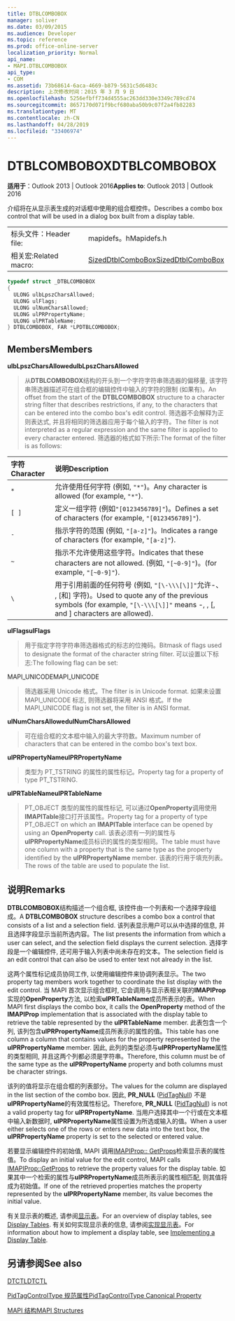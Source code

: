 ```yaml
---
title: DTBLCOMBOBOX
manager: soliver
ms.date: 03/09/2015
ms.audience: Developer
ms.topic: reference
ms.prod: office-online-server
localization_priority: Normal
api_name:
- MAPI.DTBLCOMBOBOX
api_type:
- COM
ms.assetid: 73b68614-6aca-4669-b879-5631c5d6483c
description: 上次修改时间：2015 年 3 月 9 日
ms.openlocfilehash: 5256efbff734d4555ac263dd330e3349c789cd74
ms.sourcegitcommit: 8657170d071f9bcf680aba50b9c07f2a4fb82283
ms.translationtype: MT
ms.contentlocale: zh-CN
ms.lasthandoff: 04/28/2019
ms.locfileid: "33406974"
---
```

# <a name="dtblcombobox"></a><span data-ttu-id="93e8b-103">DTBLCOMBOBOX</span><span class="sxs-lookup"><span data-stu-id="93e8b-103">DTBLCOMBOBOX</span></span>

  
  
<span data-ttu-id="93e8b-104">**适用于**：Outlook 2013 | Outlook 2016</span><span class="sxs-lookup"><span data-stu-id="93e8b-104">**Applies to**: Outlook 2013 | Outlook 2016</span></span> 
  
<span data-ttu-id="93e8b-105">介绍将在从显示表生成的对话框中使用的组合框控件。</span><span class="sxs-lookup"><span data-stu-id="93e8b-105">Describes a combo box control that will be used in a dialog box built from a display table.</span></span>
  
|||
|:-----|:-----|
|<span data-ttu-id="93e8b-106">标头文件：</span><span class="sxs-lookup"><span data-stu-id="93e8b-106">Header file:</span></span>  <br/> |<span data-ttu-id="93e8b-107">mapidefs。h</span><span class="sxs-lookup"><span data-stu-id="93e8b-107">Mapidefs.h</span></span>  <br/> |
|<span data-ttu-id="93e8b-108">相关宏:</span><span class="sxs-lookup"><span data-stu-id="93e8b-108">Related macro:</span></span>  <br/> |[<span data-ttu-id="93e8b-109">SizedDtblComboBox</span><span class="sxs-lookup"><span data-stu-id="93e8b-109">SizedDtblComboBox</span></span>](sizeddtblcombobox.md) <br/> |
   
```cpp
typedef struct _DTBLCOMBOBOX
{
  ULONG ulbLpszCharsAllowed;
  ULONG ulFlags;
  ULONG ulNumCharsAllowed;
  ULONG ulPRPropertyName;
  ULONG ulPRTableName;
} DTBLCOMBOBOX, FAR *LPDTBLCOMBOBOX;

```

## <a name="members"></a><span data-ttu-id="93e8b-110">Members</span><span class="sxs-lookup"><span data-stu-id="93e8b-110">Members</span></span>

 <span data-ttu-id="93e8b-111">**ulbLpszCharsAllowed**</span><span class="sxs-lookup"><span data-stu-id="93e8b-111">**ulbLpszCharsAllowed**</span></span>
  
> <span data-ttu-id="93e8b-112">从**DTBLCOMBOBOX**结构的开头到一个字符字符串筛选器的偏移量, 该字符串筛选器描述可在组合框的编辑控件中输入的字符的限制 (如果有)。</span><span class="sxs-lookup"><span data-stu-id="93e8b-112">An offset from the start of the **DTBLCOMBOBOX** structure to a character string filter that describes restrictions, if any, to the characters that can be entered into the combo box's edit control.</span></span> <span data-ttu-id="93e8b-113">筛选器不会解释为正则表达式, 并且将相同的筛选器应用于每个输入的字符。</span><span class="sxs-lookup"><span data-stu-id="93e8b-113">The filter is not interpreted as a regular expression and the same filter is applied to every character entered.</span></span> <span data-ttu-id="93e8b-114">筛选器的格式如下所示:</span><span class="sxs-lookup"><span data-stu-id="93e8b-114">The format of the filter is as follows:</span></span> 
    
|<span data-ttu-id="93e8b-115">**字符**</span><span class="sxs-lookup"><span data-stu-id="93e8b-115">**Character**</span></span>|<span data-ttu-id="93e8b-116">**说明**</span><span class="sxs-lookup"><span data-stu-id="93e8b-116">**Description**</span></span>|
|:-----|:-----|
| `*` <br/> |<span data-ttu-id="93e8b-117">允许使用任何字符 (例如, `"*"`)。</span><span class="sxs-lookup"><span data-stu-id="93e8b-117">Any character is allowed (for example,  `"*"`).</span></span>  <br/> |
| `[ ]` <br/> |<span data-ttu-id="93e8b-118">定义一组字符 (例如`"[0123456789]"`)。</span><span class="sxs-lookup"><span data-stu-id="93e8b-118">Defines a set of characters (for example,  `"[0123456789]"`).</span></span>  <br/> |
| `-` <br/> |<span data-ttu-id="93e8b-119">指示字符的范围 (例如, `"[a-z]"`)。</span><span class="sxs-lookup"><span data-stu-id="93e8b-119">Indicates a range of characters (for example,  `"[a-z]"`).</span></span>  <br/> |
| `~` <br/> |<span data-ttu-id="93e8b-120">指示不允许使用这些字符。</span><span class="sxs-lookup"><span data-stu-id="93e8b-120">Indicates that these characters are not allowed.</span></span> <span data-ttu-id="93e8b-121">(例如, `"[~0-9]"`)。</span><span class="sxs-lookup"><span data-stu-id="93e8b-121">(for example,  `"[~0-9]"`).</span></span>  <br/> |
| `\` <br/> |<span data-ttu-id="93e8b-122">用于引用前面的任何符号 (例如, `"[\-\\\[\]]"`允许-、 \, [和] 字符)。</span><span class="sxs-lookup"><span data-stu-id="93e8b-122">Used to quote any of the previous symbols (for example,  `"[\-\\\[\]]"` means -, \, [, and ] characters are allowed).</span></span>  <br/> |
   
 <span data-ttu-id="93e8b-123">**ulFlags**</span><span class="sxs-lookup"><span data-stu-id="93e8b-123">**ulFlags**</span></span>
  
> <span data-ttu-id="93e8b-124">用于指定字符字符串筛选器格式的标志的位掩码。</span><span class="sxs-lookup"><span data-stu-id="93e8b-124">Bitmask of flags used to designate the format of the character string filter.</span></span> <span data-ttu-id="93e8b-125">可以设置以下标志:</span><span class="sxs-lookup"><span data-stu-id="93e8b-125">The following flag can be set:</span></span>
    
<span data-ttu-id="93e8b-126">MAPI_UNICODE</span><span class="sxs-lookup"><span data-stu-id="93e8b-126">MAPI_UNICODE</span></span> 
  
> <span data-ttu-id="93e8b-127">筛选器采用 Unicode 格式。</span><span class="sxs-lookup"><span data-stu-id="93e8b-127">The filter is in Unicode format.</span></span> <span data-ttu-id="93e8b-128">如果未设置 MAPI_UNICODE 标志, 则筛选器将采用 ANSI 格式。</span><span class="sxs-lookup"><span data-stu-id="93e8b-128">If the MAPI_UNICODE flag is not set, the filter is in ANSI format.</span></span>
    
 <span data-ttu-id="93e8b-129">**ulNumCharsAllowed**</span><span class="sxs-lookup"><span data-stu-id="93e8b-129">**ulNumCharsAllowed**</span></span>
  
> <span data-ttu-id="93e8b-130">可在组合框的文本框中输入的最大字符数。</span><span class="sxs-lookup"><span data-stu-id="93e8b-130">Maximum number of characters that can be entered in the combo box's text box.</span></span>
    
 <span data-ttu-id="93e8b-131">**ulPRPropertyName**</span><span class="sxs-lookup"><span data-stu-id="93e8b-131">**ulPRPropertyName**</span></span>
  
> <span data-ttu-id="93e8b-132">类型为 PT_TSTRING 的属性的属性标记。</span><span class="sxs-lookup"><span data-stu-id="93e8b-132">Property tag for a property of type PT_TSTRING.</span></span> 
    
 <span data-ttu-id="93e8b-133">**ulPRTableName**</span><span class="sxs-lookup"><span data-stu-id="93e8b-133">**ulPRTableName**</span></span>
  
> <span data-ttu-id="93e8b-134">PT_OBJECT 类型的属性的属性标记, 可以通过**OpenProperty**调用使用**IMAPITable**接口打开该属性。</span><span class="sxs-lookup"><span data-stu-id="93e8b-134">Property tag for a property of type PT_OBJECT on which an **IMAPITable** interface can be opened by using an **OpenProperty** call.</span></span> <span data-ttu-id="93e8b-135">该表必须有一列的属性与**ulPRPropertyName**成员标识的属性的类型相同。</span><span class="sxs-lookup"><span data-stu-id="93e8b-135">The table must have one column with a property that is the same type as the property identified by the **ulPRPropertyName** member.</span></span> <span data-ttu-id="93e8b-136">该表的行用于填充列表。</span><span class="sxs-lookup"><span data-stu-id="93e8b-136">The rows of the table are used to populate the list.</span></span> 
    
## <a name="remarks"></a><span data-ttu-id="93e8b-137">说明</span><span class="sxs-lookup"><span data-stu-id="93e8b-137">Remarks</span></span>

<span data-ttu-id="93e8b-138">**DTBLCOMBOBOX**结构描述一个组合框, 该控件由一个列表和一个选择字段组成。</span><span class="sxs-lookup"><span data-stu-id="93e8b-138">A **DTBLCOMBOBOX** structure describes a combo box a control that consists of a list and a selection field.</span></span> <span data-ttu-id="93e8b-139">该列表显示用户可以从中选择的信息, 并且选择字段显示当前所选内容。</span><span class="sxs-lookup"><span data-stu-id="93e8b-139">The list presents the information from which a user can select, and the selection field displays the current selection.</span></span> <span data-ttu-id="93e8b-140">选择字段是一个编辑控件, 还可用于输入列表中尚未存在的文本。</span><span class="sxs-lookup"><span data-stu-id="93e8b-140">The selection field is an edit control that can also be used to enter text not already in the list.</span></span> 
  
<span data-ttu-id="93e8b-141">这两个属性标记成员协同工作, 以使用编辑控件来协调列表显示。</span><span class="sxs-lookup"><span data-stu-id="93e8b-141">The two property tag members work together to coordinate the list display with the edit control.</span></span> <span data-ttu-id="93e8b-142">当 MAPI 首次显示组合框时, 它会调用与显示表相关联的**IMAPIProp**实现的**OpenProperty**方法, 以检索**ulPRTableName**成员所表示的表。</span><span class="sxs-lookup"><span data-stu-id="93e8b-142">When MAPI first displays the combo box, it calls the **OpenProperty** method of the **IMAPIProp** implementation that is associated with the display table to retrieve the table represented by the **ulPRTableName** member.</span></span> <span data-ttu-id="93e8b-143">此表包含一个列, 该列包含**ulPRPropertyName**成员所表示的属性的值。</span><span class="sxs-lookup"><span data-stu-id="93e8b-143">This table has one column a column that contains values for the property represented by the **ulPRPropertyName** member.</span></span> <span data-ttu-id="93e8b-144">因此, 此列的类型必须与**ulPRPropertyName**属性的类型相同, 并且这两个列都必须是字符串。</span><span class="sxs-lookup"><span data-stu-id="93e8b-144">Therefore, this column must be of the same type as the **ulPRPropertyName** property and both columns must be character strings.</span></span> 
  
<span data-ttu-id="93e8b-145">该列的值将显示在组合框的列表部分。</span><span class="sxs-lookup"><span data-stu-id="93e8b-145">The values for the column are displayed in the list section of the combo box.</span></span> <span data-ttu-id="93e8b-146">因此, **PR_NULL** ([PidTagNull](pidtagnull-canonical-property.md)) 不是**ulPRPropertyName**的有效属性标记。</span><span class="sxs-lookup"><span data-stu-id="93e8b-146">Therefore, **PR_NULL** ([PidTagNull](pidtagnull-canonical-property.md)) is not a valid property tag for **ulPRPropertyName**.</span></span> <span data-ttu-id="93e8b-147">当用户选择其中一个行或在文本框中输入新数据时, **ulPRPropertyName**属性设置为所选或输入的值。</span><span class="sxs-lookup"><span data-stu-id="93e8b-147">When a user either selects one of the rows or enters new data into the text box, the **ulPRPropertyName** property is set to the selected or entered value.</span></span> 
  
<span data-ttu-id="93e8b-148">若要显示编辑控件的初始值, MAPI 调用[IMAPIProp:: GetProps](imapiprop-getprops.md)检索显示表的属性值。</span><span class="sxs-lookup"><span data-stu-id="93e8b-148">To display an initial value for the edit control, MAPI calls [IMAPIProp::GetProps](imapiprop-getprops.md) to retrieve the property values for the display table.</span></span> <span data-ttu-id="93e8b-149">如果其中一个检索的属性与**ulPRPropertyName**成员所表示的属性相匹配, 则其值将成为初始值。</span><span class="sxs-lookup"><span data-stu-id="93e8b-149">If one of the retrieved properties matches the property represented by the **ulPRPropertyName** member, its value becomes the initial value.</span></span> 
  
<span data-ttu-id="93e8b-150">有关显示表的概述, 请参阅[显示表](display-tables.md)。</span><span class="sxs-lookup"><span data-stu-id="93e8b-150">For an overview of display tables, see [Display Tables](display-tables.md).</span></span> <span data-ttu-id="93e8b-151">有关如何实现显示表的信息, 请参阅[实现显示表](display-table-implementation.md)。</span><span class="sxs-lookup"><span data-stu-id="93e8b-151">For information about how to implement a display table, see [Implementing a Display Table](display-table-implementation.md).</span></span>
  
## <a name="see-also"></a><span data-ttu-id="93e8b-152">另请参阅</span><span class="sxs-lookup"><span data-stu-id="93e8b-152">See also</span></span>



[<span data-ttu-id="93e8b-153">DTCTL</span><span class="sxs-lookup"><span data-stu-id="93e8b-153">DTCTL</span></span>](dtctl.md)
  
[<span data-ttu-id="93e8b-154">PidTagControlType 规范属性</span><span class="sxs-lookup"><span data-stu-id="93e8b-154">PidTagControlType Canonical Property</span></span>](pidtagcontroltype-canonical-property.md)


[<span data-ttu-id="93e8b-155">MAPI 结构</span><span class="sxs-lookup"><span data-stu-id="93e8b-155">MAPI Structures</span></span>](mapi-structures.md)

